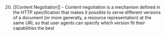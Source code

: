 
20. [[Content Negotiation]] - Content negotiation is a mechanism defined in the HTTP specification that makes it possible to serve different versions of a document (or more generally, a resource representation) at the same URI, so that user agents can specify which version fit their capabilities the best